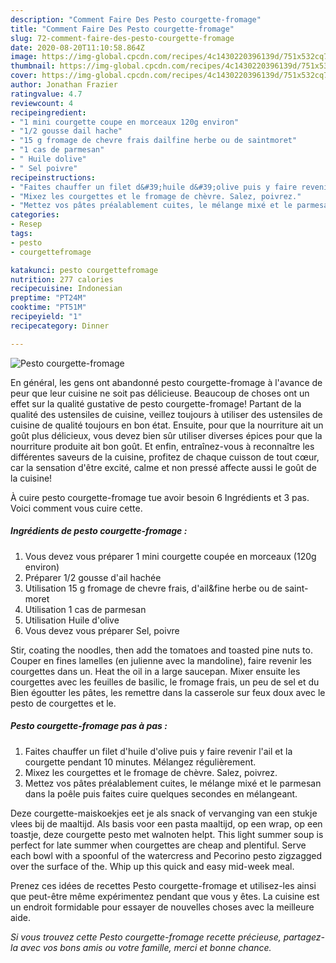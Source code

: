 ```yaml
---
description: "Comment Faire Des Pesto courgette-fromage"
title: "Comment Faire Des Pesto courgette-fromage"
slug: 72-comment-faire-des-pesto-courgette-fromage
date: 2020-08-20T11:10:58.864Z
image: https://img-global.cpcdn.com/recipes/4c1430220396139d/751x532cq70/pesto-courgette-fromage-photo-principale-de-la-recette.jpg
thumbnail: https://img-global.cpcdn.com/recipes/4c1430220396139d/751x532cq70/pesto-courgette-fromage-photo-principale-de-la-recette.jpg
cover: https://img-global.cpcdn.com/recipes/4c1430220396139d/751x532cq70/pesto-courgette-fromage-photo-principale-de-la-recette.jpg
author: Jonathan Frazier
ratingvalue: 4.7
reviewcount: 4
recipeingredient:
- "1 mini courgette coupe en morceaux 120g environ"
- "1/2 gousse dail hache"
- "15 g fromage de chevre frais dailfine herbe ou de saintmoret"
- "1 cas de parmesan"
- " Huile dolive"
- " Sel poivre"
recipeinstructions:
- "Faites chauffer un filet d&#39;huile d&#39;olive puis y faire revenir l&#39;ail et la courgette pendant 10 minutes. Mélangez régulièrement."
- "Mixez les courgettes et le fromage de chèvre. Salez, poivrez."
- "Mettez vos pâtes préalablement cuites, le mélange mixé et le parmesan dans la poêle puis faites cuire quelques secondes en mélangeant."
categories:
- Resep
tags:
- pesto
- courgettefromage

katakunci: pesto courgettefromage 
nutrition: 277 calories
recipecuisine: Indonesian
preptime: "PT24M"
cooktime: "PT51M"
recipeyield: "1"
recipecategory: Dinner

---
```



![Pesto courgette-fromage](https://img-global.cpcdn.com/recipes/4c1430220396139d/751x532cq70/pesto-courgette-fromage-photo-principale-de-la-recette.jpg)

En général, les gens ont abandonné pesto courgette-fromage à l'avance de peur que leur cuisine ne soit pas délicieuse. Beaucoup de choses ont un effet sur la qualité gustative de pesto courgette-fromage! Partant de la qualité des ustensiles de cuisine, veillez toujours à utiliser des ustensiles de cuisine de qualité toujours en bon état. Ensuite, pour que la nourriture ait un goût plus délicieux, vous devez bien sûr utiliser diverses épices pour que la nourriture produite ait bon goût. Et enfin, entraînez-vous à reconnaître les différentes saveurs de la cuisine, profitez de chaque cuisson de tout cœur, car la sensation d'être excité, calme et non pressé affecte aussi le goût de la cuisine!

<!--inarticleads1-->

À cuire pesto courgette-fromage tue avoir besoin 6 Ingrédients et 3 pas. Voici comment vous cuire cette.

##### Ingrédients de pesto courgette-fromage :

1. Vous devez vous préparer 1 mini courgette coupée en morceaux (120g environ)
1. Préparer 1/2 gousse d&#39;ail hachée
1. Utilisation 15 g fromage de chevre frais, d&#39;ail&amp;fine herbe ou de saint-moret
1. Utilisation 1 cas de parmesan
1. Utilisation  Huile d&#39;olive
1. Vous devez vous préparer  Sel, poivre


Stir, coating the noodles, then add the tomatoes and toasted pine nuts to. Couper en fines lamelles (en julienne avec la mandoline), faire revenir les courgettes dans un. Heat the oil in a large saucepan. Mixer ensuite les courgettes avec les feuilles de basilic, le fromage frais, un peu de sel et du Bien égoutter les pâtes, les remettre dans la casserole sur feux doux avec le pesto de courgettes et le. 

<!--inarticleads2-->

##### Pesto courgette-fromage pas à pas :

1. Faites chauffer un filet d&#39;huile d&#39;olive puis y faire revenir l&#39;ail et la courgette pendant 10 minutes. Mélangez régulièrement.
1. Mixez les courgettes et le fromage de chèvre. Salez, poivrez.
1. Mettez vos pâtes préalablement cuites, le mélange mixé et le parmesan dans la poêle puis faites cuire quelques secondes en mélangeant.


Deze courgette-maiskoekjes eet je als snack of vervanging van een stukje vlees bij de maaltijd. Als basis voor een pasta maaltijd, op een wrap, op een toastje, deze courgette pesto met walnoten helpt. This light summer soup is perfect for late summer when courgettes are cheap and plentiful. Serve each bowl with a spoonful of the watercress and Pecorino pesto zigzagged over the surface of the. Whip up this quick and easy mid-week meal. 

<!--inarticleads1-->

<p>
Prenez ces idées de recettes Pesto courgette-fromage et utilisez-les ainsi que peut-être même expérimentez pendant que vous y êtes. La cuisine est un endroit formidable pour essayer de nouvelles choses avec la meilleure aide.
</p>

<p>
<i>Si vous trouvez cette Pesto courgette-fromage recette précieuse, partagez-la avec vos bons amis ou votre famille, merci et bonne chance.</i>
</p>
